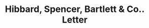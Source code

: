 ---
doi: 10.7916/D8F77QKF
date_other: '1889'
date_other_textual: '1889'
form: correspondence
genre:
- Letters (correspondence)
name:
- Hibbard, Spencer, Bartlett & Co.
object_in_context_url: https://biggert.cul.columbia.edu/items/view/ave_biggert_00202
subject_hierarchical_geographic:
- Chicago, Illinois, United States
subject_name:
- Hibbard, Spencer, Bartlett & Co.
title: Hibbard, Spencer, Bartlett & Co.. Letter
sort_title: Hibbard, Spencer, Bartlett & Co.. Letter
call_number: ave_biggert_00202
coordinates:
- 41.83694444444445,-87.68472222222222
pid: ave_biggert_00202
identifiers: ave_biggert_00202
permalink: /biggert/ave_biggert_00202/
layout: iiif-image-page
---